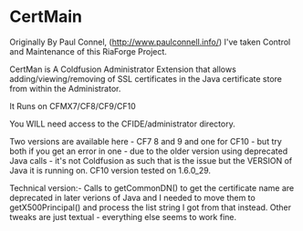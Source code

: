 CertMain
=======
Originally By Paul Connel, (http://www.paulconnell.info/) I've taken Control and Maintenance of this RiaForge Project.

CertMan is A Coldfusion Administrator Extension that allows adding/viewing/removing of SSL certificates in the Java certificate store from within the Administrator.

It Runs on CFMX7/CF8/CF9/CF10

You WILL need access to the CFIDE/administrator directory.

Two versions are available here - CF7 8 and 9 and one for CF10 - but try both if you get an error in one - due to the older version using deprecated Java calls - it's not Coldfusion as such that is the issue but the VERSION of Java it is running on.  CF10 version tested on 1.6.0_29.

Technical version:- Calls to getCommonDN() to get the certificate name are deprecated in later verions of Java and I needed to move them to getX500Principal() and process the list string I got from that instead.  Other tweaks are just textual - everything else seems to work fine.